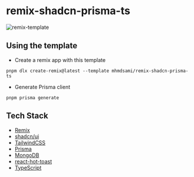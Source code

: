 # remix-shadcn-prisma-ts
![remix-template](https://github.com/mhmdsami/remix-shadcn-prisma-ts/assets/64266012/2d96fe49-fc97-4a02-bd4b-8cac9ce67480)

## Using the template
- Create a remix app with this template
```
pnpm dlx create-remix@latest --template mhmdsami/remix-shadcn-prisma-ts
```
- Generate Prisma client
```
pnpm prisma generate
```

## Tech Stack
- [Remix](https://remix.run/)
- [shadcn/ui](https://ui.shadcn.com/)
- [TailwindCSS](https://tailwindcss.com/)
- [Prisma](https://www.prisma.io/)
- [MongoDB](https://www.mongodb.com/)
- [react-hot-toast](https://react-hot-toast.com/)
- [TypeScript](https://www.typescriptlang.org/)

